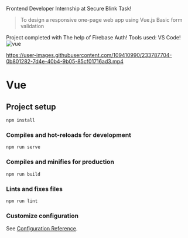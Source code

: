 Frontend Developer Internship at Secure Blink Task!
> To design a responsive one-page web app using Vue.js
> Basic form validation

Project completed with The help of Firebase Auth!
Tools used: VS Code!
![vue](https://user-images.githubusercontent.com/109410990/233786485-ec57e823-0540-4ecb-bc56-24776d3b54b4.png)

https://user-images.githubusercontent.com/109410990/233787704-0b801282-7d4e-40b4-9b05-85cf01716ad3.mp4


# Vue

## Project setup
```
npm install
```

### Compiles and hot-reloads for development
```
npm run serve
```

### Compiles and minifies for production
```
npm run build
```

### Lints and fixes files
```
npm run lint
```

### Customize configuration
See [Configuration Reference](https://cli.vuejs.org/config/).
